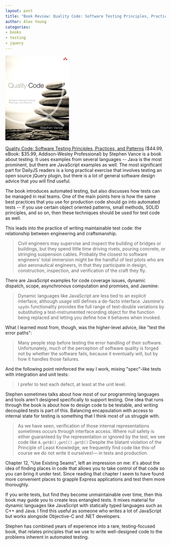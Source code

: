 ```yaml
---
layout: post
title: "Book Review: Quality Code: Software Testing Principles, Practices, and Patterns"
author: Alex Young
categories:
- books
- testing
- jquery
---
```


![Quality Code](/images/posts/qualitycode.png)

[Quality Code: Software Testing Principles, Practices, and Patterns](http://www.informit.com/store/quality-code-software-testing-principles-practices-9780321832986) ($44.99, eBook:  $35.99, Addison-Wesley Professional) by Stephen Vance is a book about testing.  It uses examples from several languages -- Java is the most prominent, but there are JavaScript examples as well.  The most significant part for DailyJS readers is a long practical exercise that involves testing an open source jQuery plugin, but there is a lot of general software design advice that you will find useful.

The book introduces automated testing, but also discusses how tests can be managed in real teams.  One of the main points here is how the same best practices that you use for production code should go into automated tests -- if you use certain object oriented patterns, small methods, SOLID principles, and so on, then these techniques should be used for test code as well.

This leads into the practice of writing maintainable test code: the relationship between engineering and craftsmanship.

> Civil engineers may supervise and inspect the building of bridges or buildings, but they spend little time driving rivets, pouring concrete, or stringing suspension cables. Probably the closest to software engineers' total immersion might be the handful of test pilots who are also aeronautical engineers, in that they participate in design, construction, inspection, and verification of the craft they fly.

There are JavaScript examples for code coverage issues, dynamic dispatch, scope, asynchronous computation and promises, and Jasmine:

> Dynamic languages like JavaScript are less tied to an explicit interface, although usage still defines a de-facto interface. Jasmine's `spyOn` functionality provides the full range of test-double variations by substituting a test-instrumented recording object for the function being replaced and letting you define how it behaves when invoked.

What I learned most from, though, was the higher-level advice, like "test the error paths":

> Many people stop before testing the error handling of their software. Unfortunately, much of the perception of software quality is forged not by whether the software fails, because it eventually will, but by how it handles those failures.

And the following point reinforced the way I work, mixing "spec"-like tests with integration and unit tests:

> I prefer to test each defect, at least at the unit level.

Stephen sometimes talks about how most of our programming languages and tools aren't designed specifically to support testing.  One idea that runs through the book is about how to design code to be testable, and writing decoupled tests is part of this.  Balancing encapsulation with access to internal state for testing is something that I think most of us struggle with.

> As we have seen, verification of those internal representations sometimes occurs through interface access. Where null safety is either guaranteed by the representation or ignored by the test, we see code like `A.getB().getC().getD()`
> Despite the blatant violation of the Principle of Least Knowledge, we frequently find code like this-of course we do not write it ourselves!— in tests and production.

Chapter 12, "Use Existing Seams", left an impression on me: it's about the idea of finding places in code that allows you to take control of that code so you can bring it under test.  Since reading that chapter I seem to have found more convenient places to grapple Express applications and test them more thoroughly.

If you write tests, but find they become unmaintainable over time, then this book may guide you to create less entangled tests.  It mixes material for dynamic languages like JavaScript with statically typed languages such as C++ and Java.  I find this useful as someone who writes a lot of JavaScript but works alongside Objective-C and .NET developers.

Stephen has combined years of experience into a rare, testing-focused book, that relates principles that we use to write well-designed code to the problems inherent in automated testing.
